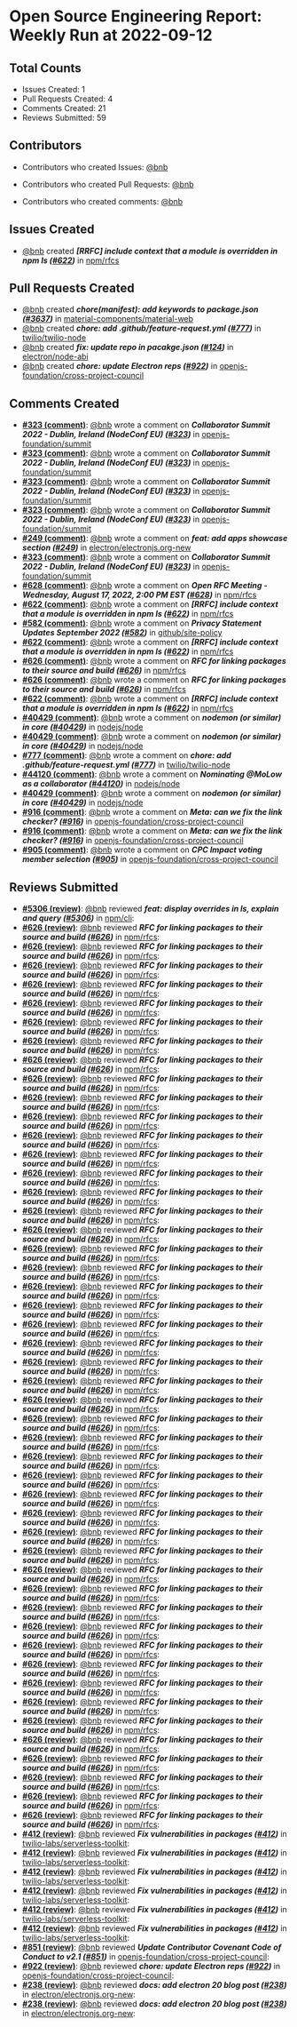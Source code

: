 # Open Source Engineering Report: Weekly Run at 2022-09-12

## Total Counts

* Issues Created: 1
* Pull Requests Created: 4
* Comments Created: 21
* Reviews Submitted: 59

## Contributors

* Contributors who created Issues: [@bnb](https://github.com/bnb)

* Contributors who created Pull Requests: [@bnb](https://github.com/bnb)

* Contributors who created comments: [@bnb](https://github.com/bnb)

## Issues Created

* [@bnb](https://github.com/bnb) created _**[RRFC] include context that a module is overridden in npm ls ([#622](https://github.com/npm/rfcs/issues/622))**_ in [npm/rfcs](https://github.com/npm/rfcs)

## Pull Requests Created

* [@bnb](https://github.com/bnb) created _**chore(manifest): add keywords to package.json ([#3637](https://github.com/material-components/material-web/pull/3637))**_ in [material-components/material-web](https://github.com/material-components/material-web)
* [@bnb](https://github.com/bnb) created _**chore: add .github/feature-request.yml ([#777](https://github.com/twilio/twilio-node/pull/777))**_ in [twilio/twilio-node](https://github.com/twilio/twilio-node)
* [@bnb](https://github.com/bnb) created _**fix: update repo in pacakge.json ([#124](https://github.com/electron/node-abi/pull/124))**_ in [electron/node-abi](https://github.com/electron/node-abi)
* [@bnb](https://github.com/bnb) created _**chore: update Electron reps ([#922](https://github.com/openjs-foundation/cross-project-council/pull/922))**_ in [openjs-foundation/cross-project-council](https://github.com/openjs-foundation/cross-project-council)

## Comments Created

* **[#323 (comment)](https://github.com/openjs-foundation/summit/issues/323#issuecomment-1231818707)**: [@bnb](https://github.com/bnb) wrote a comment on _**Collaborator Summit 2022 - Dublin, Ireland (NodeConf EU) ([#323](https://github.com/openjs-foundation/summit/issues/323))**_ in [openjs-foundation/summit](https://github.com/openjs-foundation/summit)
* **[#323 (comment)](https://github.com/openjs-foundation/summit/issues/323#issuecomment-1220997193)**: [@bnb](https://github.com/bnb) wrote a comment on _**Collaborator Summit 2022 - Dublin, Ireland (NodeConf EU) ([#323](https://github.com/openjs-foundation/summit/issues/323))**_ in [openjs-foundation/summit](https://github.com/openjs-foundation/summit)
* **[#323 (comment)](https://github.com/openjs-foundation/summit/issues/323#issuecomment-1220996507)**: [@bnb](https://github.com/bnb) wrote a comment on _**Collaborator Summit 2022 - Dublin, Ireland (NodeConf EU) ([#323](https://github.com/openjs-foundation/summit/issues/323))**_ in [openjs-foundation/summit](https://github.com/openjs-foundation/summit)
* **[#323 (comment)](https://github.com/openjs-foundation/summit/issues/323#issuecomment-1220315409)**: [@bnb](https://github.com/bnb) wrote a comment on _**Collaborator Summit 2022 - Dublin, Ireland (NodeConf EU) ([#323](https://github.com/openjs-foundation/summit/issues/323))**_ in [openjs-foundation/summit](https://github.com/openjs-foundation/summit)
* **[#249 (comment)](https://github.com/electron/electronjs.org-new/pull/249#issuecomment-1219777869)**: [@bnb](https://github.com/bnb) wrote a comment on _**feat: add apps showcase section ([#249](https://github.com/electron/electronjs.org-new/pull/249))**_ in [electron/electronjs.org-new](https://github.com/electron/electronjs.org-new)
* **[#323 (comment)](https://github.com/openjs-foundation/summit/issues/323#issuecomment-1218468316)**: [@bnb](https://github.com/bnb) wrote a comment on _**Collaborator Summit 2022 - Dublin, Ireland (NodeConf EU) ([#323](https://github.com/openjs-foundation/summit/issues/323))**_ in [openjs-foundation/summit](https://github.com/openjs-foundation/summit)
* **[#628 (comment)](https://github.com/npm/rfcs/issues/628#issuecomment-1218324237)**: [@bnb](https://github.com/bnb) wrote a comment on _**Open RFC Meeting - Wednesday, August 17, 2022, 2:00 PM EST ([#628](https://github.com/npm/rfcs/issues/628))**_ in [npm/rfcs](https://github.com/npm/rfcs)
* **[#622 (comment)](https://github.com/npm/rfcs/issues/622#issuecomment-1217515051)**: [@bnb](https://github.com/bnb) wrote a comment on _**[RRFC] include context that a module is overridden in npm ls ([#622](https://github.com/npm/rfcs/issues/622))**_ in [npm/rfcs](https://github.com/npm/rfcs)
* **[#582 (comment)](https://github.com/github/site-policy/pull/582#issuecomment-1209538343)**: [@bnb](https://github.com/bnb) wrote a comment on _**Privacy Statement Updates September 2022 ([#582](https://github.com/github/site-policy/pull/582))**_ in [github/site-policy](https://github.com/github/site-policy)
* **[#622 (comment)](https://github.com/npm/rfcs/issues/622#issuecomment-1208677713)**: [@bnb](https://github.com/bnb) wrote a comment on _**[RRFC] include context that a module is overridden in npm ls ([#622](https://github.com/npm/rfcs/issues/622))**_ in [npm/rfcs](https://github.com/npm/rfcs)
* **[#626 (comment)](https://github.com/npm/rfcs/pull/626#issuecomment-1208404501)**: [@bnb](https://github.com/bnb) wrote a comment on _**RFC for linking packages to their source and build ([#626](https://github.com/npm/rfcs/pull/626))**_ in [npm/rfcs](https://github.com/npm/rfcs)
* **[#626 (comment)](https://github.com/npm/rfcs/pull/626#issuecomment-1208359826)**: [@bnb](https://github.com/bnb) wrote a comment on _**RFC for linking packages to their source and build ([#626](https://github.com/npm/rfcs/pull/626))**_ in [npm/rfcs](https://github.com/npm/rfcs)
* **[#622 (comment)](https://github.com/npm/rfcs/issues/622#issuecomment-1206770524)**: [@bnb](https://github.com/bnb) wrote a comment on _**[RRFC] include context that a module is overridden in npm ls ([#622](https://github.com/npm/rfcs/issues/622))**_ in [npm/rfcs](https://github.com/npm/rfcs)
* **[#40429 (comment)](https://github.com/nodejs/node/issues/40429#issuecomment-1204434351)**: [@bnb](https://github.com/bnb) wrote a comment on _**nodemon (or similar) in core ([#40429](https://github.com/nodejs/node/issues/40429))**_ in [nodejs/node](https://github.com/nodejs/node)
* **[#40429 (comment)](https://github.com/nodejs/node/issues/40429#issuecomment-1204433046)**: [@bnb](https://github.com/bnb) wrote a comment on _**nodemon (or similar) in core ([#40429](https://github.com/nodejs/node/issues/40429))**_ in [nodejs/node](https://github.com/nodejs/node)
* **[#777 (comment)](https://github.com/twilio/twilio-node/pull/777#issuecomment-1204275170)**: [@bnb](https://github.com/bnb) wrote a comment on _**chore: add .github/feature-request.yml ([#777](https://github.com/twilio/twilio-node/pull/777))**_ in [twilio/twilio-node](https://github.com/twilio/twilio-node)
* **[#44120 (comment)](https://github.com/nodejs/node/issues/44120#issuecomment-1204266631)**: [@bnb](https://github.com/bnb) wrote a comment on _**Nominating @MoLow as a collaborator ([#44120](https://github.com/nodejs/node/issues/44120))**_ in [nodejs/node](https://github.com/nodejs/node)
* **[#40429 (comment)](https://github.com/nodejs/node/issues/40429#issuecomment-1203500647)**: [@bnb](https://github.com/bnb) wrote a comment on _**nodemon (or similar) in core ([#40429](https://github.com/nodejs/node/issues/40429))**_ in [nodejs/node](https://github.com/nodejs/node)
* **[#916 (comment)](https://github.com/openjs-foundation/cross-project-council/issues/916#issuecomment-1202933213)**: [@bnb](https://github.com/bnb) wrote a comment on _**Meta: can we fix the link checker? ([#916](https://github.com/openjs-foundation/cross-project-council/issues/916))**_ in [openjs-foundation/cross-project-council](https://github.com/openjs-foundation/cross-project-council)
* **[#916 (comment)](https://github.com/openjs-foundation/cross-project-council/issues/916#issuecomment-1202932048)**: [@bnb](https://github.com/bnb) wrote a comment on _**Meta: can we fix the link checker? ([#916](https://github.com/openjs-foundation/cross-project-council/issues/916))**_ in [openjs-foundation/cross-project-council](https://github.com/openjs-foundation/cross-project-council)
* **[#905 (comment)](https://github.com/openjs-foundation/cross-project-council/issues/905#issuecomment-1201763533)**: [@bnb](https://github.com/bnb) wrote a comment on _**CPC Impact voting member selection ([#905](https://github.com/openjs-foundation/cross-project-council/issues/905))**_ in [openjs-foundation/cross-project-council](https://github.com/openjs-foundation/cross-project-council)

## Reviews Submitted

* **[#5306 (review)](https://github.com/npm/cli/pull/5306#pullrequestreview-1075098980)**: [@bnb](https://github.com/bnb) reviewed _**feat: display overrides in ls, explain and query ([#5306](https://github.com/npm/cli/pull/5306))**_ in [npm/cli](https://github.com/npm/cli): 
* **[#626 (review)](https://github.com/npm/rfcs/pull/626#pullrequestreview-1067198775)**: [@bnb](https://github.com/bnb) reviewed _**RFC for linking packages to their source and build ([#626](https://github.com/npm/rfcs/pull/626))**_ in [npm/rfcs](https://github.com/npm/rfcs): 
* **[#626 (review)](https://github.com/npm/rfcs/pull/626#pullrequestreview-1067188571)**: [@bnb](https://github.com/bnb) reviewed _**RFC for linking packages to their source and build ([#626](https://github.com/npm/rfcs/pull/626))**_ in [npm/rfcs](https://github.com/npm/rfcs): 
* **[#626 (review)](https://github.com/npm/rfcs/pull/626#pullrequestreview-1067187831)**: [@bnb](https://github.com/bnb) reviewed _**RFC for linking packages to their source and build ([#626](https://github.com/npm/rfcs/pull/626))**_ in [npm/rfcs](https://github.com/npm/rfcs): 
* **[#626 (review)](https://github.com/npm/rfcs/pull/626#pullrequestreview-1067175443)**: [@bnb](https://github.com/bnb) reviewed _**RFC for linking packages to their source and build ([#626](https://github.com/npm/rfcs/pull/626))**_ in [npm/rfcs](https://github.com/npm/rfcs): 
* **[#626 (review)](https://github.com/npm/rfcs/pull/626#pullrequestreview-1067168782)**: [@bnb](https://github.com/bnb) reviewed _**RFC for linking packages to their source and build ([#626](https://github.com/npm/rfcs/pull/626))**_ in [npm/rfcs](https://github.com/npm/rfcs): 
* **[#626 (review)](https://github.com/npm/rfcs/pull/626#pullrequestreview-1067062082)**: [@bnb](https://github.com/bnb) reviewed _**RFC for linking packages to their source and build ([#626](https://github.com/npm/rfcs/pull/626))**_ in [npm/rfcs](https://github.com/npm/rfcs): 
* **[#626 (review)](https://github.com/npm/rfcs/pull/626#pullrequestreview-1065780566)**: [@bnb](https://github.com/bnb) reviewed _**RFC for linking packages to their source and build ([#626](https://github.com/npm/rfcs/pull/626))**_ in [npm/rfcs](https://github.com/npm/rfcs): 
* **[#626 (review)](https://github.com/npm/rfcs/pull/626#pullrequestreview-1065778295)**: [@bnb](https://github.com/bnb) reviewed _**RFC for linking packages to their source and build ([#626](https://github.com/npm/rfcs/pull/626))**_ in [npm/rfcs](https://github.com/npm/rfcs): 
* **[#626 (review)](https://github.com/npm/rfcs/pull/626#pullrequestreview-1065775700)**: [@bnb](https://github.com/bnb) reviewed _**RFC for linking packages to their source and build ([#626](https://github.com/npm/rfcs/pull/626))**_ in [npm/rfcs](https://github.com/npm/rfcs): 
* **[#626 (review)](https://github.com/npm/rfcs/pull/626#pullrequestreview-1065774819)**: [@bnb](https://github.com/bnb) reviewed _**RFC for linking packages to their source and build ([#626](https://github.com/npm/rfcs/pull/626))**_ in [npm/rfcs](https://github.com/npm/rfcs): 
* **[#626 (review)](https://github.com/npm/rfcs/pull/626#pullrequestreview-1065771990)**: [@bnb](https://github.com/bnb) reviewed _**RFC for linking packages to their source and build ([#626](https://github.com/npm/rfcs/pull/626))**_ in [npm/rfcs](https://github.com/npm/rfcs): 
* **[#626 (review)](https://github.com/npm/rfcs/pull/626#pullrequestreview-1065770595)**: [@bnb](https://github.com/bnb) reviewed _**RFC for linking packages to their source and build ([#626](https://github.com/npm/rfcs/pull/626))**_ in [npm/rfcs](https://github.com/npm/rfcs): 
* **[#626 (review)](https://github.com/npm/rfcs/pull/626#pullrequestreview-1065768800)**: [@bnb](https://github.com/bnb) reviewed _**RFC for linking packages to their source and build ([#626](https://github.com/npm/rfcs/pull/626))**_ in [npm/rfcs](https://github.com/npm/rfcs): 
* **[#626 (review)](https://github.com/npm/rfcs/pull/626#pullrequestreview-1065767680)**: [@bnb](https://github.com/bnb) reviewed _**RFC for linking packages to their source and build ([#626](https://github.com/npm/rfcs/pull/626))**_ in [npm/rfcs](https://github.com/npm/rfcs): 
* **[#626 (review)](https://github.com/npm/rfcs/pull/626#pullrequestreview-1065766336)**: [@bnb](https://github.com/bnb) reviewed _**RFC for linking packages to their source and build ([#626](https://github.com/npm/rfcs/pull/626))**_ in [npm/rfcs](https://github.com/npm/rfcs): 
* **[#626 (review)](https://github.com/npm/rfcs/pull/626#pullrequestreview-1065764703)**: [@bnb](https://github.com/bnb) reviewed _**RFC for linking packages to their source and build ([#626](https://github.com/npm/rfcs/pull/626))**_ in [npm/rfcs](https://github.com/npm/rfcs): 
* **[#626 (review)](https://github.com/npm/rfcs/pull/626#pullrequestreview-1065764317)**: [@bnb](https://github.com/bnb) reviewed _**RFC for linking packages to their source and build ([#626](https://github.com/npm/rfcs/pull/626))**_ in [npm/rfcs](https://github.com/npm/rfcs): 
* **[#626 (review)](https://github.com/npm/rfcs/pull/626#pullrequestreview-1065762704)**: [@bnb](https://github.com/bnb) reviewed _**RFC for linking packages to their source and build ([#626](https://github.com/npm/rfcs/pull/626))**_ in [npm/rfcs](https://github.com/npm/rfcs): 
* **[#626 (review)](https://github.com/npm/rfcs/pull/626#pullrequestreview-1065761402)**: [@bnb](https://github.com/bnb) reviewed _**RFC for linking packages to their source and build ([#626](https://github.com/npm/rfcs/pull/626))**_ in [npm/rfcs](https://github.com/npm/rfcs): 
* **[#626 (review)](https://github.com/npm/rfcs/pull/626#pullrequestreview-1065760981)**: [@bnb](https://github.com/bnb) reviewed _**RFC for linking packages to their source and build ([#626](https://github.com/npm/rfcs/pull/626))**_ in [npm/rfcs](https://github.com/npm/rfcs): 
* **[#626 (review)](https://github.com/npm/rfcs/pull/626#pullrequestreview-1065760284)**: [@bnb](https://github.com/bnb) reviewed _**RFC for linking packages to their source and build ([#626](https://github.com/npm/rfcs/pull/626))**_ in [npm/rfcs](https://github.com/npm/rfcs): 
* **[#626 (review)](https://github.com/npm/rfcs/pull/626#pullrequestreview-1065756431)**: [@bnb](https://github.com/bnb) reviewed _**RFC for linking packages to their source and build ([#626](https://github.com/npm/rfcs/pull/626))**_ in [npm/rfcs](https://github.com/npm/rfcs): 
* **[#626 (review)](https://github.com/npm/rfcs/pull/626#pullrequestreview-1065756025)**: [@bnb](https://github.com/bnb) reviewed _**RFC for linking packages to their source and build ([#626](https://github.com/npm/rfcs/pull/626))**_ in [npm/rfcs](https://github.com/npm/rfcs): 
* **[#626 (review)](https://github.com/npm/rfcs/pull/626#pullrequestreview-1065753989)**: [@bnb](https://github.com/bnb) reviewed _**RFC for linking packages to their source and build ([#626](https://github.com/npm/rfcs/pull/626))**_ in [npm/rfcs](https://github.com/npm/rfcs): 
* **[#626 (review)](https://github.com/npm/rfcs/pull/626#pullrequestreview-1065751658)**: [@bnb](https://github.com/bnb) reviewed _**RFC for linking packages to their source and build ([#626](https://github.com/npm/rfcs/pull/626))**_ in [npm/rfcs](https://github.com/npm/rfcs): 
* **[#626 (review)](https://github.com/npm/rfcs/pull/626#pullrequestreview-1065750920)**: [@bnb](https://github.com/bnb) reviewed _**RFC for linking packages to their source and build ([#626](https://github.com/npm/rfcs/pull/626))**_ in [npm/rfcs](https://github.com/npm/rfcs): 
* **[#626 (review)](https://github.com/npm/rfcs/pull/626#pullrequestreview-1065748167)**: [@bnb](https://github.com/bnb) reviewed _**RFC for linking packages to their source and build ([#626](https://github.com/npm/rfcs/pull/626))**_ in [npm/rfcs](https://github.com/npm/rfcs): 
* **[#626 (review)](https://github.com/npm/rfcs/pull/626#pullrequestreview-1065738870)**: [@bnb](https://github.com/bnb) reviewed _**RFC for linking packages to their source and build ([#626](https://github.com/npm/rfcs/pull/626))**_ in [npm/rfcs](https://github.com/npm/rfcs): 
* **[#626 (review)](https://github.com/npm/rfcs/pull/626#pullrequestreview-1065737951)**: [@bnb](https://github.com/bnb) reviewed _**RFC for linking packages to their source and build ([#626](https://github.com/npm/rfcs/pull/626))**_ in [npm/rfcs](https://github.com/npm/rfcs): 
* **[#626 (review)](https://github.com/npm/rfcs/pull/626#pullrequestreview-1065731345)**: [@bnb](https://github.com/bnb) reviewed _**RFC for linking packages to their source and build ([#626](https://github.com/npm/rfcs/pull/626))**_ in [npm/rfcs](https://github.com/npm/rfcs): 
* **[#626 (review)](https://github.com/npm/rfcs/pull/626#pullrequestreview-1065728686)**: [@bnb](https://github.com/bnb) reviewed _**RFC for linking packages to their source and build ([#626](https://github.com/npm/rfcs/pull/626))**_ in [npm/rfcs](https://github.com/npm/rfcs): 
* **[#626 (review)](https://github.com/npm/rfcs/pull/626#pullrequestreview-1065723451)**: [@bnb](https://github.com/bnb) reviewed _**RFC for linking packages to their source and build ([#626](https://github.com/npm/rfcs/pull/626))**_ in [npm/rfcs](https://github.com/npm/rfcs): 
* **[#626 (review)](https://github.com/npm/rfcs/pull/626#pullrequestreview-1065716322)**: [@bnb](https://github.com/bnb) reviewed _**RFC for linking packages to their source and build ([#626](https://github.com/npm/rfcs/pull/626))**_ in [npm/rfcs](https://github.com/npm/rfcs): 
* **[#626 (review)](https://github.com/npm/rfcs/pull/626#pullrequestreview-1065711322)**: [@bnb](https://github.com/bnb) reviewed _**RFC for linking packages to their source and build ([#626](https://github.com/npm/rfcs/pull/626))**_ in [npm/rfcs](https://github.com/npm/rfcs): 
* **[#626 (review)](https://github.com/npm/rfcs/pull/626#pullrequestreview-1065696488)**: [@bnb](https://github.com/bnb) reviewed _**RFC for linking packages to their source and build ([#626](https://github.com/npm/rfcs/pull/626))**_ in [npm/rfcs](https://github.com/npm/rfcs): 
* **[#626 (review)](https://github.com/npm/rfcs/pull/626#pullrequestreview-1065690677)**: [@bnb](https://github.com/bnb) reviewed _**RFC for linking packages to their source and build ([#626](https://github.com/npm/rfcs/pull/626))**_ in [npm/rfcs](https://github.com/npm/rfcs): 
* **[#626 (review)](https://github.com/npm/rfcs/pull/626#pullrequestreview-1065687421)**: [@bnb](https://github.com/bnb) reviewed _**RFC for linking packages to their source and build ([#626](https://github.com/npm/rfcs/pull/626))**_ in [npm/rfcs](https://github.com/npm/rfcs): 
* **[#626 (review)](https://github.com/npm/rfcs/pull/626#pullrequestreview-1065686043)**: [@bnb](https://github.com/bnb) reviewed _**RFC for linking packages to their source and build ([#626](https://github.com/npm/rfcs/pull/626))**_ in [npm/rfcs](https://github.com/npm/rfcs): 
* **[#626 (review)](https://github.com/npm/rfcs/pull/626#pullrequestreview-1065683782)**: [@bnb](https://github.com/bnb) reviewed _**RFC for linking packages to their source and build ([#626](https://github.com/npm/rfcs/pull/626))**_ in [npm/rfcs](https://github.com/npm/rfcs): 
* **[#626 (review)](https://github.com/npm/rfcs/pull/626#pullrequestreview-1065680786)**: [@bnb](https://github.com/bnb) reviewed _**RFC for linking packages to their source and build ([#626](https://github.com/npm/rfcs/pull/626))**_ in [npm/rfcs](https://github.com/npm/rfcs): 
* **[#626 (review)](https://github.com/npm/rfcs/pull/626#pullrequestreview-1065669331)**: [@bnb](https://github.com/bnb) reviewed _**RFC for linking packages to their source and build ([#626](https://github.com/npm/rfcs/pull/626))**_ in [npm/rfcs](https://github.com/npm/rfcs): 
* **[#626 (review)](https://github.com/npm/rfcs/pull/626#pullrequestreview-1065664539)**: [@bnb](https://github.com/bnb) reviewed _**RFC for linking packages to their source and build ([#626](https://github.com/npm/rfcs/pull/626))**_ in [npm/rfcs](https://github.com/npm/rfcs): 
* **[#626 (review)](https://github.com/npm/rfcs/pull/626#pullrequestreview-1065659157)**: [@bnb](https://github.com/bnb) reviewed _**RFC for linking packages to their source and build ([#626](https://github.com/npm/rfcs/pull/626))**_ in [npm/rfcs](https://github.com/npm/rfcs): 
* **[#626 (review)](https://github.com/npm/rfcs/pull/626#pullrequestreview-1065657219)**: [@bnb](https://github.com/bnb) reviewed _**RFC for linking packages to their source and build ([#626](https://github.com/npm/rfcs/pull/626))**_ in [npm/rfcs](https://github.com/npm/rfcs): 
* **[#626 (review)](https://github.com/npm/rfcs/pull/626#pullrequestreview-1065655056)**: [@bnb](https://github.com/bnb) reviewed _**RFC for linking packages to their source and build ([#626](https://github.com/npm/rfcs/pull/626))**_ in [npm/rfcs](https://github.com/npm/rfcs): 
* **[#626 (review)](https://github.com/npm/rfcs/pull/626#pullrequestreview-1065652423)**: [@bnb](https://github.com/bnb) reviewed _**RFC for linking packages to their source and build ([#626](https://github.com/npm/rfcs/pull/626))**_ in [npm/rfcs](https://github.com/npm/rfcs): 
* **[#626 (review)](https://github.com/npm/rfcs/pull/626#pullrequestreview-1065650510)**: [@bnb](https://github.com/bnb) reviewed _**RFC for linking packages to their source and build ([#626](https://github.com/npm/rfcs/pull/626))**_ in [npm/rfcs](https://github.com/npm/rfcs): 
* **[#626 (review)](https://github.com/npm/rfcs/pull/626#pullrequestreview-1065629811)**: [@bnb](https://github.com/bnb) reviewed _**RFC for linking packages to their source and build ([#626](https://github.com/npm/rfcs/pull/626))**_ in [npm/rfcs](https://github.com/npm/rfcs): 
* **[#412 (review)](https://github.com/twilio-labs/serverless-toolkit/pull/412#pullrequestreview-1064201924)**: [@bnb](https://github.com/bnb) reviewed _**Fix vulnerabilities in packages ([#412](https://github.com/twilio-labs/serverless-toolkit/pull/412))**_ in [twilio-labs/serverless-toolkit](https://github.com/twilio-labs/serverless-toolkit): 
* **[#412 (review)](https://github.com/twilio-labs/serverless-toolkit/pull/412#pullrequestreview-1064199869)**: [@bnb](https://github.com/bnb) reviewed _**Fix vulnerabilities in packages ([#412](https://github.com/twilio-labs/serverless-toolkit/pull/412))**_ in [twilio-labs/serverless-toolkit](https://github.com/twilio-labs/serverless-toolkit): 
* **[#412 (review)](https://github.com/twilio-labs/serverless-toolkit/pull/412#pullrequestreview-1064197023)**: [@bnb](https://github.com/bnb) reviewed _**Fix vulnerabilities in packages ([#412](https://github.com/twilio-labs/serverless-toolkit/pull/412))**_ in [twilio-labs/serverless-toolkit](https://github.com/twilio-labs/serverless-toolkit): 
* **[#412 (review)](https://github.com/twilio-labs/serverless-toolkit/pull/412#pullrequestreview-1064191031)**: [@bnb](https://github.com/bnb) reviewed _**Fix vulnerabilities in packages ([#412](https://github.com/twilio-labs/serverless-toolkit/pull/412))**_ in [twilio-labs/serverless-toolkit](https://github.com/twilio-labs/serverless-toolkit): 
* **[#412 (review)](https://github.com/twilio-labs/serverless-toolkit/pull/412#pullrequestreview-1064182138)**: [@bnb](https://github.com/bnb) reviewed _**Fix vulnerabilities in packages ([#412](https://github.com/twilio-labs/serverless-toolkit/pull/412))**_ in [twilio-labs/serverless-toolkit](https://github.com/twilio-labs/serverless-toolkit): 
* **[#412 (review)](https://github.com/twilio-labs/serverless-toolkit/pull/412#pullrequestreview-1064178160)**: [@bnb](https://github.com/bnb) reviewed _**Fix vulnerabilities in packages ([#412](https://github.com/twilio-labs/serverless-toolkit/pull/412))**_ in [twilio-labs/serverless-toolkit](https://github.com/twilio-labs/serverless-toolkit): 
* **[#851 (review)](https://github.com/openjs-foundation/cross-project-council/pull/851#pullrequestreview-1059082027)**: [@bnb](https://github.com/bnb) reviewed _**Update Contributor Covenant Code of Conduct to v2.1 ([#851](https://github.com/openjs-foundation/cross-project-council/pull/851))**_ in [openjs-foundation/cross-project-council](https://github.com/openjs-foundation/cross-project-council): 
* **[#922 (review)](https://github.com/openjs-foundation/cross-project-council/pull/922#pullrequestreview-1059079483)**: [@bnb](https://github.com/bnb) reviewed _**chore: update Electron reps ([#922](https://github.com/openjs-foundation/cross-project-council/pull/922))**_ in [openjs-foundation/cross-project-council](https://github.com/openjs-foundation/cross-project-council): 
* **[#238 (review)](https://github.com/electron/electronjs.org-new/pull/238#pullrequestreview-1059072921)**: [@bnb](https://github.com/bnb) reviewed _**docs: add electron 20 blog post ([#238](https://github.com/electron/electronjs.org-new/pull/238))**_ in [electron/electronjs.org-new](https://github.com/electron/electronjs.org-new): 
* **[#238 (review)](https://github.com/electron/electronjs.org-new/pull/238#pullrequestreview-1059062740)**: [@bnb](https://github.com/bnb) reviewed _**docs: add electron 20 blog post ([#238](https://github.com/electron/electronjs.org-new/pull/238))**_ in [electron/electronjs.org-new](https://github.com/electron/electronjs.org-new): 